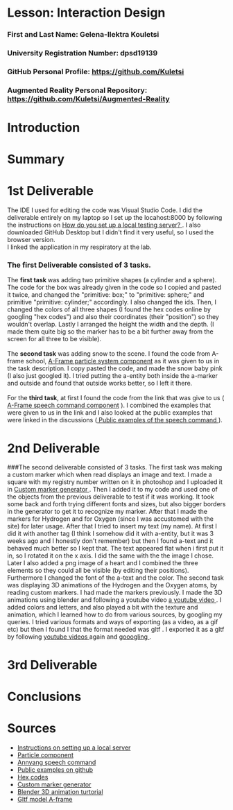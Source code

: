 # Lesson: Interaction Design

### First and Last Name: Gelena-Ilektra Kouletsi
### University Registration Number: dpsd19139
### GitHub Personal Profile: https://github.com/Kuletsi
### Augmented Reality Personal Repository: https://github.com/Kuletsi/Augmented-Reality

# Introduction

# Summary


# 1st Deliverable
The IDE I used for editing the code was Visual Studio Code. I did the deliverable entirely on my laptop so I set up the locahost:8000 by following the instructions on <a href="https://developer.mozilla.org/en-US/docs/Learn/Common_questions/set_up_a_local_testing_server"> How do you set up a local testing server? </a>.  I also downloaded GitHub Desktop but I didn't find it very useful, so I used the browser version. <br>
I linked the application in my respiratory at the lab. <br>
### The first Deliverable consisted of 3 tasks. <br>
The <b> first task </b> was adding two primitive shapes (a cylinder and a sphere). The code for the box was already given in the code so I copied and pasted it twice, and changed the "primitive: box;" to "primitive: sphere;" and primitive "primitive: cylinder;" accordingly. I also changed the ids. Then, I changed the colors of all three shapes (I found the hex codes online by googling "hex codes") and also their coordinates (their "position") so they wouldn't overlap. Lastly I arranged the height the width and the depth. (I made them quite big so the marker has to be a bit further away from the screen for all three to be visible).<br> <br>
The <b>second task</b> was adding snow to the scene. I found the code from A-frame school, <a href="https://www.npmjs.com/package/aframe-particle-system-component" > Α-Frame particle system component</a> as it was given to us in the task description. I copy pasted the code, and made the snow baby pink (I also just googled it). I tried putting the a-entity both inside the a-marker and outside and found that outside works better, so I left it there. <br> <br> 
For the <b> third task</b>, at first I found the code from the link that was give to us ( <a href="https://www.npmjs.com/package/aframe-speech-command-component" > Α-Frame speech command component</a> ). I combined the examples that were given to us in the link and I also looked at the public examples that were linked in the discussions (<a href= "https://github.com/lmalave/aframe-speech-command-component/tree/master/examples"> Public examples of the speech command </a>). <br>


# 2nd Deliverable
###The second deliverable consisted of 3 tasks. </b>
The first task was making a custom marker which when read displays an image and text. I made a square with my registry number written on it in photoshop and I uploaded it in <a href="https://jeromeetienne.github.io/AR.js/three.js/examples/marker-training/examples/generator.html"> Custom marker generator </a>. Then I added it to my code and used one of the objects from the previous deliverable to test if it was working. It took some back and forth trying different fonts and sizes, but also bigger borders in the generator to get it to recognize my marker. After that I made the markers for Hydrogen and for Oxygen (since I was accustomed with the site) for later usage. </b> After that I tried to insert my text (my name). At first I did it with another tag (I think I somehow did it with a-entity, but it was 3 weeks ago and I honestly don't remember) but then I found a-text and it behaved much better so I kept that. The text appeared flat when i first put it in, so I rotated it on the x axis. I did the same with the the image I chose. Later I also added a png image of a heart and I combined the three elements so they could all be visible (by editing their positions). Furthermore I changed the font of the a-text and the color. </b>
The second task was displaying 3D animations of the Hydrogen and the Oxygen atoms, by reading custom markers. I had made the markers previously. I made the 3D animations using blender and following a youtube video <a href="https://www.youtube.com/watch?v=kVBUzAnBcck&ab_channel=NEYOVA"> a youtube video </a>. I added colors and letters, and also played a bit with the texture and animation, which I learned how to do from various sources, by googling my queries. I tried various formats and ways of exporting (as a video, as a gif etc) but then I found I that the format needed was gltf . I exported it as a gltf by following  <a href="https://www.youtube.com/watch?v=p7OPRoT6FkY&ab_channel=DesignerHacks"> youtube videos </a> again and  <a href="https://blender.stackexchange.com/questions/120385/how-do-you-export-gltf-from-blender"> gooogling </a>.



# 3rd Deliverable 


# Conclusions


# Sources
<ul>
  <li> <a href="https://developer.mozilla.org/en-US/docs/Learn/Common_questions/set_up_a_local_testing_server"> Instructions on setting up a local server </a> </li>
  <li><a href="https://www.npmjs.com/package/aframe-particle-system-component"> Particle component </a> </li>
  <li> <a href="https://www.npmjs.com/package/aframe-particle-system-component"> Annyang speech command </a> </li>
  <li> <a href="https://github.com/lmalave/aframe-speech-command-component/tree/master/examples">  Public examples on github  </a></li>
  <li> <a href="https://www.color-hex.com/"> Hex codes </a> </li>
  <li> <a href="https://jeromeetienne.github.io/AR.js/three.js/examples/marker-training/examples/generator.html"> Custom marker generator </a> </li>
  <li> <a href="https://www.youtube.com/watch?v=kVBUzAnBcck&ab_channel=NEYOVA"> Blender 3D animation turtorial </a> </li>
  <li> <a href="https://aframe.io/docs/1.3.0/components/gltf-model.html"> Gltf model A-frame </a> </li>
</ul>


